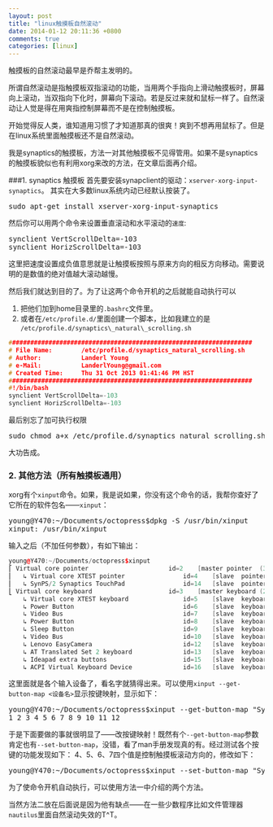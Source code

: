 ```yaml
---
layout: post
title: "linux触摸板自然滚动"
date: 2014-01-12 20:11:36 +0800
comments: true
categories: [linux]
---
```


触摸板的自然滚动最早是乔帮主发明的。 

所谓自然滚动是指触摸板双指滚动的功能，当用两个手指向上滑动触摸板时，屏幕向上滚动，当双指向下化时，屏幕向下滚动。若是反过来就和鼠标一样了。自然滚动让人觉是得在用爽指控制屏幕而不是在控制触摸板。  

开始觉得反人类，谁知道用习惯了才知道那真的很爽！爽到不想再用鼠标了。但是在linux系统里面触摸板还不是自然滚动。

我是synaptics的触摸板，方法一对其他触摸板不见得管用。如果不是synaptics的触摸板貌似也有利用xorg来改的方法，在文章后面再介绍。

###1. synaptics 触摸板
首先要安装synapclient的驱动：`xserver-xorg-input-synaptics`。
其实在大多数linux系统内动已经默认按装了。
<pre>
sudo apt-get install xserver-xorg-input-synaptics
</pre>
然后你可以用两个命令来设置垂直滚动和水平滚动的`速度`:
<pre>
synclient VertScrollDelta=-103
synclient HorizScrollDelta=-103
</pre>
这里把速度设置成负值意思就是让触摸板按照与原来方向的相反方向移动。需要说明的是数值的绝对值越大滚动越慢。 

然后我们就达到目的了。为了让这两个命令开机的之后就能自动执行可以

 1. 把他们加到home目录里的`.bashrc`文件里。
 2. 或者在`/etc/profile.d/`里面创建一个脚本，比如我建立的是  
`/etc/profile.d/synaptics\_natural\_scrolling.sh`
``` cpp
###################################################################
# File Name:		/etc/profile.d/synaptics_natural_scrolling.sh
# Author:			Landerl Young
# e-Mail:			LanderlYoung@gmail.com
# Created Time:		Thu 31 Oct 2013 01:41:46 PM HST
###################################################################
#!/bin/bash
synclient VertScrollDelta=-103
synclient HorizScrollDelta=-103

```
最后别忘了加可执行权限
<pre>
sudo chmod a+x /etc/profile.d/synaptics_natural_scrolling.sh
</pre>
大功告成。

### 2. 其他方法（所有触摸板通用）
xorg有个`xinput`命令。如果，我是说如果，你没有这个命令的话，我帮你查好了它所在的软件包名——`xinput`：
<pre>
young@Y470:~/Documents/octopress$dpkg -S /usr/bin/xinput 
xinput: /usr/bin/xinput
</pre>
输入之后（不加任何参数），有如下输出：

``` cpp
young@Y470:~/Documents/octopress$xinput
⎡ Virtual core pointer						id=2	[master pointer  (3)]
⎜   ↳ Virtual core XTEST pointer				id=4	[slave  pointer  (2)]
⎜   ↳ SynPS/2 Synaptics TouchPad				id=14	[slave  pointer  (2)]
⎣ Virtual core keyboard						id=3	[master keyboard (2)]
    ↳ Virtual core XTEST keyboard				id=5	[slave  keyboard (3)]
    ↳ Power Button								id=6	[slave  keyboard (3)]
    ↳ Video Bus									id=7	[slave  keyboard (3)]
    ↳ Power Button								id=8	[slave  keyboard (3)]
    ↳ Sleep Button								id=9	[slave  keyboard (3)]
    ↳ Video Bus									id=10	[slave  keyboard (3)]
    ↳ Lenovo EasyCamera							id=12	[slave  keyboard (3)]
    ↳ AT Translated Set 2 keyboard				id=13	[slave  keyboard (3)]
    ↳ Ideapad extra buttons						id=15	[slave  keyboard (3)]
    ↳ ACPI Virtual Keyboard Device				id=16	[slave  keyboard (3)]
```

这里面就是各个输入设备了，看名字就猜得出来。可以使用`xinput --get-button-map <设备名>`显示按键映射，显示如下：

<pre>
young@Y470:~/Documents/octopress$xinput --get-button-map "SynPS/2 Synaptics TouchPad" 
1 2 3 4 5 6 7 8 9 10 11 12 
</pre>

于是下面要做的事就很明显了——改按键映射！既然有个`--get-button-map`参数肯定也有`--set-button-map`，没错，看了man手册发现真的有。经过测试各个按键的功能发现如下：
4、5、6、7四个值是控制触摸板滚动方向的，修改如下：
<pre>
young@Y470:~/Documents/octopress$xinput --set-button-map "SynPS/2 Synaptics TouchPad" 1 2 3 5 4 7 6 8 9 10 11 12
</pre>
为了使命令开机自动执行，可以使用方法一中介绍的两个方法。

当然方法二放在后面说是因为他有缺点——在一些少数程序比如文件管理器`nautilus`里面自然滚动失效的T\^T。

